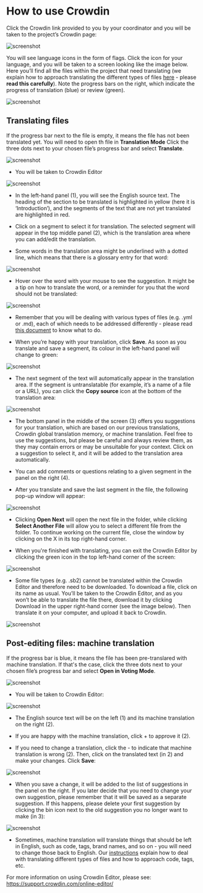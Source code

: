 # How to use Crowdin

Click the Crowdin link provided to you by your coordinator and you will be taken to the project’s Crowdin page:

![screenshot](images/Crowdin_project_page.png)

You will see language icons in the form of flags. Click the icon for your language, and you will be taken to a screen looking like the image below. Here you’ll find all the files within the project that need translating (we explain how to approach translating the different types of files [here](https://github.com/ninaszymor/Raspberry-Pi-Translation-Guide/blob/master-professionals/Tools/Files%20in%20Crowdin.md) - please **read this carefully**). Note the progress bars on the right, which indicate the progress of translation (blue) or review (green).

![screenshot](images/Crowdin_progress.png)

## Translating files

If the progress bar next to the file is empty, it means the file has not been translated yet. You will need to open th file in **Translation Mode** Click the three dots next to your chosen file’s progress bar and select **Translate**. 

![screenshot](images/Crowdin_open_translation_mode.png)

+ You will be taken to Crowdin Editor

![screenshot](images/Crowdin_editor.png)

+ In the left-hand panel (1), you will see the English source text. The heading of the section to be translated is highlighted in yellow (here it is ‘Introduction’), and the segments of the text that are not yet translated are highlighted in red.

+ Click on a segment to select it for translation. The selected segment will appear in the top middle panel (2), which is the translation area where you can add/edit the translation. 

+ Some words in the translation area might be underlined with a dotted line, which means that there is a glossary entry for that word:

![screenshot](images/Crowdin_glossary.png)

+ Hover over the word with your mouse to see the suggestion. It might be a tip on how to translate the word, or a reminder for you that the word should not be translated:

![screenshot](images/Crowdin_glossary2.png)

+ Remember that you will be dealing with various types of files (e.g. .yml or .md), each of which needs to be addressed differently - please read [this document](https://github.com/ninaszymor/Raspberry-Pi-Translation-Guide/blob/master/Tools/Files%20in%20Crowdin.md) to know what to do.

+ When you’re happy with your translation, click **Save**. As soon as you translate and save a segment, its colour in the left-hand panel will change to green:

![screenshot](images/Crowdin_translated.png)

+ The next segment of the text will automatically appear in the translation area. If the segment is untranslatable (for example, it’s a name of a file or a URL), you can click the **Copy source** icon at the bottom of the translation area: 

![screenshot](images/Crowdin_copy_source.png)

+ The bottom panel in the middle of the screen (3) offers you suggestions for your translation, which are based on our previous translations, Crowdin global translation memory, or machine translation. Feel free to use the suggestions, but please be careful and always review them, as they may contain errors or may be unsuitable for your context. Click on a suggestion to select it, and it will be added to the translation area automatically.

+ You can add comments or questions relating to a given segment in the panel on the right (4).

+ After you translate and save the last segment in the file, the following pop-up window will appear:

![screenshot](images/Crowdin_finished.png)

+ Clicking **Open Next** will open the next file in the folder, while clicking **Select Another File** will allow you to select a different file from the folder. To continue working on the current file, close the window by clicking on the X in its top right-hand corner.

+ When you're finished with translating, you can exit the Crowdin Editor by clicking the green icon in the top left-hand corner of the screen:

![screenshot](images/Crowdin_back.png)

+ Some file types (e.g. .sb2) cannot be translated within the Crowdin Editor and therefore need to be downloaded. To download a file, click on its name as usual. You’ll be taken to the Crowdin Editor, and as you won’t be able to translate the file there, download it by clicking Download in the upper right-hand corner (see the image below). Then translate it on your computer, and upload it back to Crowdin.

![screenshot](images/Crowdin_download.png)

## Post-editing files: machine translation

If the progress bar is blue, it means the file has been pre-translared with machine translation. If that's the case, click the three dots next to your chosen file’s progress bar and select **Open in Voting Mode**. 

![screenshot](images/Crowdin_translation_mode.png)

+ You will be taken to Crowdin Editor:

![screenshot](images/Crowdin_voting_mode.png)

+ The English source text will be on the left (1) and its machine translation on the right (2).

+ If you are happy with the machine translation, click + to approve it (2).

+ If you need to change a translation, click the - to indicate that machine translation is wrong (2). Then, click on the translated text (in 2) and make your changes. Click **Save**:

![screenshot](images/Crowdin_add_change.png)

+ When you save a change, it will be added to the list of suggestions in the panel on the right. If you later decide that you need to change your own suggestion, please remember that it will be saved as a separate suggestion. If this happens, please delete your first suggestion by clicking the bin icon next to the old suggestion you no longer want to make (in 3):

![screenshot](images/Crowdin_delete.png)

+ Sometimes, machine translation will translate things that should be left in English, such as code, tags, brand names, and so on - you will need to change those back to English. Our [instructions](https://github.com/ninaszymor/Raspberry-Pi-Translation-Guide/blob/master-v2/Tools/Files%20in%20Crowdin.md) explain how to deal with translating different types of files and how to approach code, tags, etc.

For more information on using Crowdin Editor, please see: 
https://support.crowdin.com/online-editor/
